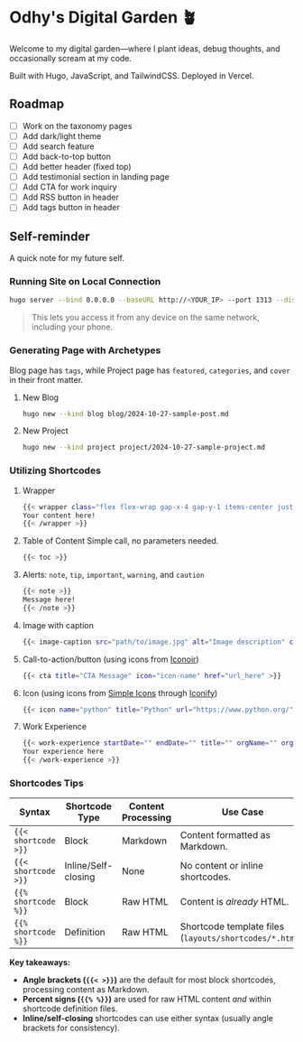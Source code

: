 # Odhy's Digital Garden 🪴

Welcome to my digital garden—where I plant ideas, debug thoughts, and occasionally scream at my code.

Built with Hugo, JavaScript, and TailwindCSS. Deployed in Vercel.

## Roadmap

- [ ] Work on the taxonomy pages
- [ ] Add dark/light theme
- [ ] Add search feature
- [ ] Add back-to-top button
- [ ] Add better header (fixed top)
- [ ] Add testimonial section in landing page
- [ ] Add CTA for work inquiry
- [ ] Add RSS button in header
- [ ] Add tags button in header

## Self-reminder

A quick note for my future self.

### Running Site on Local Connection

```bash
hugo server --bind 0.0.0.0 --baseURL http://<YOUR_IP> --port 1313 --disableFastRender
```

> This lets you access it from any device on the same network, including your phone.

### Generating Page with Archetypes

Blog page has `tags`, while Project page has `featured`, `categories`, and `cover` in their front matter.

1. New Blog

   ```bash
   hugo new --kind blog blog/2024-10-27-sample-post.md
   ```

2. New Project

   ```bash
   hugo new --kind project project/2024-10-27-sample-project.md
   ```

### Utilizing Shortcodes

1. Wrapper

   ```bash
   {{< wrapper class="flex flex-wrap gap-x-4 gap-y-1 items-center justify-start" >}}
   Your content here!
   {{< /wrapper >}}
   ```

2. Table of Content
   Simple call, no parameters needed.

   ```bash
   {{< toc >}}
   ```

3. Alerts: `note`, `tip`, `important`, `warning`, and `caution`

    ```bash
    {{< note >}}
    Message here!
    {{< /note >}}
    ```

4. Image with caption

    ```bash
    {{< image-caption src="path/to/image.jpg" alt="Image description" caption="This is a caption." >}}
    ```

5. Call-to-action/button (using icons from [Iconoir])

    ```bash
    {{< cta title="CTA Message" icon="icon-name" href="url_here" >}}
    ```

6. Icon (using icons from [Simple Icons] through [Iconify])

    ```bash
    {{< icon name="python" title="Python" url="https://www.python.org/" >}}
    ```

7. Work Experience

    ```bash
    {{< work-experience startDate="" endDate="" title="" orgName="" orgLink="" >}}
    Your experience here
    {{< /work-experience >}}
    ```

### Shortcodes Tips

| Syntax              | Shortcode Type      | Content Processing | Use Case                                                |
|---------------------|---------------------|--------------------|---------------------------------------------------------|
| `{{< shortcode >}}` | Block               | Markdown           | Content formatted as Markdown.                          |
| `{{< shortcode >}}` | Inline/Self-closing | None               | No content or inline shortcodes.                        |
| `{{% shortcode %}}` | Block               | Raw HTML           | Content is *already* HTML.                              |
| `{{% shortcode %}}` | Definition          | Raw HTML           | Shortcode template files (`layouts/shortcodes/*.html`). |

**Key takeaways:**

- **Angle brackets (`{{< >}}`)** are the default for most block shortcodes, processing content as Markdown.
- **Percent signs (`{{% %}}`)** are used for raw HTML content *and* within shortcode definition files.
- **Inline/self-closing** shortcodes can use either syntax (usually angle brackets for consistency).

<!-- LINKS -->
[Iconoir]: https://iconoir.com/
[Simple Icons]: https://simpleicons.org/
[Iconify]: https://iconify.design/
